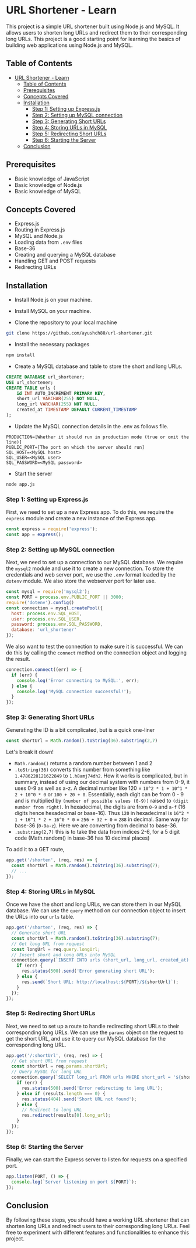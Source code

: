 # URL Shortener - Learn

This project is a simple URL shortener built using Node.js and MySQL. It allows users to shorten long URLs and redirect them to their corresponding long URLs. This project is a good starting point for learning the basics of building web applications using Node.js and MySQL.

## Table of Contents
- [URL Shortener - Learn](#url-shortener---learn)
  - [Table of Contents](#table-of-contents)
  - [Prerequisites](#prerequisites)
  - [Concepts Covered](#concepts-covered)
  - [Installation](#installation)
    - [Step 1: Setting up Express.js](#step-1-setting-up-expressjs)
    - [Step 2: Setting up MySQL connection](#step-2-setting-up-mysql-connection)
    - [Step 3: Generating Short URLs](#step-3-generating-short-urls)
    - [Step 4: Storing URLs in MySQL](#step-4-storing-urls-in-mysql)
    - [Step 5: Redirecting Short URLs](#step-5-redirecting-short-urls)
    - [Step 6: Starting the Server](#step-6-starting-the-server)
  - [Conclusion](#conclusion)

## Prerequisites
-    Basic knowledge of JavaScript
-    Basic knowledge of Node.js
-    Basic knowledge of MySQL

## Concepts Covered

-    Express.js
-    Routing in Express.js
-    MySQL and Node.js
-    Loading data from `.env` files
-    Base-36 
-    Creating and querying a MySQL database
-    Handling GET and POST requests
-    Redirecting URLs


## Installation

-    Install Node.js on your machine.

-    Install MySQL on your machine.

-    Clone the repository to your local machine

```sh
git clone https://github.com/ayushch80/url-shortener.git
```

-    Install the necessary packages

```sh
npm install
```

-    Create a MySQL database and table to store the short and long URLs.
```sql
CREATE DATABASE url_shortener;
USE url_shortener;
CREATE TABLE urls (
    id INT AUTO_INCREMENT PRIMARY KEY,
    short_url VARCHAR(255) NOT NULL,
    long_url VARCHAR(255) NOT NULL,
    created_at TIMESTAMP DEFAULT CURRENT_TIMESTAMP
);
```

-    Update the MySQL connection details in the .env as follows file.
```
PRODUCTION=[Whether it should run in production mode (true or omit the line)]
PUBLIC_PORT=[The port on which the server should run]
SQL_HOST=<MySQL host>
SQL_USER=<MySQL user>
SQL_PASSWORD=<MySQL password>
```

-    Start the server
```sh
node app.js
```

### Step 1: Setting up Express.js

First, we need to set up a new Express app. To do this, we require the `express` module and create a new instance of the Express app.
```js
const express = require('express');
const app = express();
```
### Step 2: Setting up MySQL connection

Next, we need to set up a connection to our MySQL database. We require the `mysql2` module and use it to create a new connection. To store the credentials and web server port, we use the `.env` format loaded by the `dotenv` module. We also store the webserver port for later use.
```js
const mysql = require('mysql2');
const PORT = process.env.PUBLIC_PORT || 3000;
require('dotenv').config()
const connection = mysql.createPool({
  host: process.env.SQL_HOST,
  user: process.env.SQL_USER,
  password: process.env.SQL_PASSWORD,
  database: 'url_shortener'
});
```
We also want to test the connection to make sure it is successful. We can do this by calling the `connect` method on the connection object and logging the result.
```js
connection.connect((err) => {
  if (err) {
    console.log('Error connecting to MySQL:', err);
  } else {
    console.log('MySQL connection successful!');
  }
});
```
### Step 3: Generating Short URLs

Generating the ID is a bit complicated, but is a quick one-liner
```js
const shortUrl = Math.random().toString(36).substring(2,7)
```
Let's break it down!
- `Math.random()` returns a random number between 1 and 2
- `.toString(36)` converts this number from something like `1.4786228121622849` to `1.h8amj74dh2`. 
How it works is complicated, but in summary, instead of using our decimal system with numbers from 0-9, it uses 0-9 as well as a-z. A decimal number like 120 = `10^2 * 1 + 10^1 * 2 + 10^0 * 0` or `100 + 20 + 0`. Essentially, each digit can be from 0 - 9 and is multiplied by `(number of possible values (0-9))` raised to `(digit number from right)`. In hexadecimal, the digits are from `0-9` and `a-f` (16 digits hence hexadecimal or base-16). Thus `120` in hexadecimal is `16^2 * 1 + 16^1 * 2 + 16^0 * 0` = `256 + 32 + 0` = `288` in decimal. Same way for base-36 (`0-9a-z`). Here we are converting from decimal to base-36.
- `.substring(2,7)` this is to take the data from indices 2-6, for a 5 digit code (Math.random() in base-36 has 10 decimal places)

To add it to a GET route,
```js
app.get('/shorten', (req, res) => {
  const shortUrl = Math.random().toString(36).substring(7);
  // ...
});
```
### Step 4: Storing URLs in MySQL

Once we have the short and long URLs, we can store them in our MySQL database. We can use the `query` method on our connection object to insert the URLs into our `urls` table.

```js
app.get('/shorten', (req, res) => {
  // Generate short URL
  const shortUrl = Math.random().toString(36).substring(7);
  // Get long URL from request
  const longUrl = req.query.longUrl;
  // Insert short and long URLs into MySQL
  connection.query(`INSERT INTO urls (short_url, long_url, created_at) VALUES ('${shortUrl}', '${longUrl}', NOW())`, (err, results) => {
    if (err) {
      res.status(500).send('Error generating short URL');
    } else {
      res.send(`Short URL: http://localhost:${PORT}/${shortUrl}`);
    }
  });
});
```

### Step 5: Redirecting Short URLs

Next, we need to set up a route to handle redirecting short URLs to their corresponding long URLs. We can use the `params` object on the request to get the short URL, and use it to query our MySQL database for the corresponding long URL.

```js
app.get('/:shortUrl', (req, res) => {
  // Get short URL from request
  const shortUrl = req.params.shortUrl;
  // Query MySQL for long URL
  connection.query(`SELECT long_url FROM urls WHERE short_url = '${shortUrl}'`, (err, results) => {
    if (err) {
      res.status(500).send('Error redirecting to long URL');
    } else if (results.length === 0) {
      res.status(404).send('Short URL not found');
    } else {
      // Redirect to long URL
      res.redirect(results[0].long_url);
    }
  });
});
```

### Step 6: Starting the Server

Finally, we can start the Express server to listen for requests on a specified port.

```js
app.listen(PORT, () => {
  console.log(`Server listening on port ${PORT}`);
});
```

## Conclusion

By following these steps, you should have a working URL shortener that can shorten long URLs and redirect users to their corresponding long URLs. Feel free to experiment with different features and functionalities to enhance this project.
